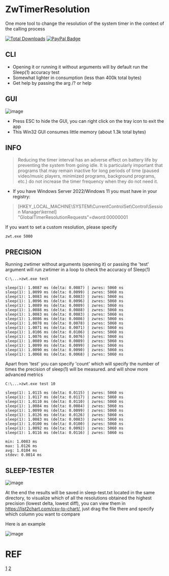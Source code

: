 # ZwTimerResolution
One more tool to change the resolution of the system timer in the context of the calling process

[![Total Downloads](https://img.shields.io/github/downloads/LuSlower/ZwTimerResolution/total.svg)](https://github.com/LuSlower/ZwTimerResolution/releases) [![PayPal Badge](https://img.shields.io/badge/PayPal-003087?logo=paypal&logoColor=fff&style=flat)](https://paypal.me/eldontweaks) 

## CLI

* Opening it or running it without arguments will by default run the Sleep(1) accuracy test
* Somewhat lighter in consumption (less than 400k total bytes)
* Get help by passing the arg /? or help

## GUI

![image](https://github.com/user-attachments/assets/7337d6f2-bfd4-499b-b7ee-5a8a6cc435d7)

* Press ESC to hide the GUI, you can right click on the tray icon to exit the app
* This Win32 GUI consumes little memory (about 1.3k total bytes)

## INFO
> Reducing the timer interval has an adverse effect on battery life by preventing the system from going idle. It is particularly important that programs that may remain inactive for long periods of time (paused video/music players, minimized programs, background programs, etc.) do not increase the timer frequency when they do not need it.

* If you have Windows Server 2022/Windows 11 you must have in your registry:

> [HKEY_LOCAL_MACHINE\SYSTEM\CurrentControlSet\Control\Session Manager\kernel]
"GlobalTimerResolutionRequests"=dword:00000001

If you want to set a custom resolution, please specify

```
zwt.exe 5000
```

## PRECISION

Running zwtimer without arguments (opening it) or passing the 'test' argument will run zwtimer in a loop to check the accuracy of Sleep(1)

```
C:\...>zwt.exe test

sleep(1): 1.0087 ms (delta: 0.0087) | zwres: 5060 ns
sleep(1): 1.0099 ms (delta: 0.0099) | zwres: 5060 ns
sleep(1): 1.0083 ms (delta: 0.0083) | zwres: 5060 ns
sleep(1): 1.0096 ms (delta: 0.0096) | zwres: 5060 ns
sleep(1): 1.0089 ms (delta: 0.0089) | zwres: 5060 ns
sleep(1): 1.0088 ms (delta: 0.0088) | zwres: 5060 ns
sleep(1): 1.0083 ms (delta: 0.0083) | zwres: 5060 ns
sleep(1): 1.0086 ms (delta: 0.0086) | zwres: 5060 ns
sleep(1): 1.0078 ms (delta: 0.0078) | zwres: 5060 ns
sleep(1): 1.0071 ms (delta: 0.0071) | zwres: 5060 ns
sleep(1): 1.0106 ms (delta: 0.0106) | zwres: 5060 ns
sleep(1): 1.0076 ms (delta: 0.0076) | zwres: 5060 ns
sleep(1): 1.0089 ms (delta: 0.0089) | zwres: 5060 ns
sleep(1): 1.0099 ms (delta: 0.0099) | zwres: 5060 ns
sleep(1): 1.0090 ms (delta: 0.0090) | zwres: 5060 ns
sleep(1): 1.0068 ms (delta: 0.0068) | zwres: 5060 ns
```

Apart from 'test' you can specify 'count' which will specify the number of times the precision of sleep(1) will be measured.
and will show more advanced metrics
```
C:\...>zwt.exe test 10

sleep(1): 1.0115 ms (delta: 0.0115) | zwres: 5060 ns
sleep(1): 1.0117 ms (delta: 0.0117) | zwres: 5060 ns
sleep(1): 1.0110 ms (delta: 0.0110) | zwres: 5060 ns
sleep(1): 1.0084 ms (delta: 0.0084) | zwres: 5060 ns
sleep(1): 1.0099 ms (delta: 0.0099) | zwres: 5060 ns
sleep(1): 1.0126 ms (delta: 0.0126) | zwres: 5060 ns
sleep(1): 1.0083 ms (delta: 0.0083) | zwres: 5060 ns
sleep(1): 1.0100 ms (delta: 0.0100) | zwres: 5060 ns
sleep(1): 1.0092 ms (delta: 0.0092) | zwres: 5060 ns
sleep(1): 1.0116 ms (delta: 0.0116) | zwres: 5060 ns

min: 1.0083 ms
max: 1.0126 ms
avg: 1.0104 ms
stdev: 0.0014 ms
```

## SLEEP-TESTER

![image](https://github.com/user-attachments/assets/519cba29-b973-413e-952b-35fd8a86c971)

At the end the results will be saved in sleep-test.txt located in the same directory,
to visualize which of all the resolutions obtained the highest precision (lowest delta, lowest diff),
you can view them in https://list2chart.com/csv-to-chart/, just drag the file there and specify which column you want to compare

Here is an example

![image](https://github.com/user-attachments/assets/b58589c5-758e-4b61-928a-eaccaf094676)

# REF
[1](https://github.com/valleyofdoom/TimerResolution)
[2](https://xkln.net/blog/powershell-sleep-duration-accuracy-and-windows-timers/)
